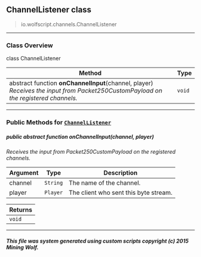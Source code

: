## ChannelListener __class__

>io.wolfscript.channels.ChannelListener

---

### Class Overview

class ChannelListener

Method | Type   
--- | :--- 
abstract function __onChannelInput__(channel, player) <br> _Receives the input from Packet250CustomPayload on the registered channels._ | `void`



---


### Public Methods for [`ChannelListener`](ChannelListener.md)

##### <a id='onchannelinput'></a>public abstract function __onChannelInput__(channel, player)

_Receives the input from Packet250CustomPayload on the registered channels._

Argument | Type | Description  
--- | --- | --- 
channel | `String` | The name of the channel.
player | `Player` | The client who sent this byte stream.

Returns | 
--- | 
`void` |


---


##### This file was system generated using custom scripts copyright (c) 2015 Mining Wolf.
	

